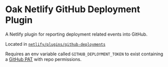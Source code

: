 # Oak Netlify GitHub Deployment Plugin

A Netlify plugin for reporting deployment related events into GitHub.

Located in [`netlify/plugins/github-deployments`](netlify/plugins/github-deployments)

Requires an env variable called `GITHUB_DEPLOYMENT_TOKEN` to exist containing a [GitHub PAT](https://docs.github.com/en/authentication/keeping-your-account-and-data-secure/creating-a-personal-access-token) with repo permissions.
